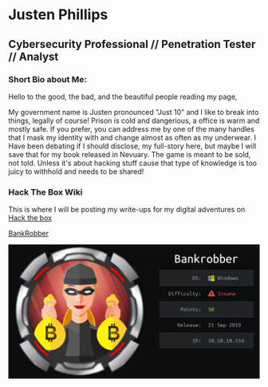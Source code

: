 # Justen Phillips
## Cybersecurity Professional // Penetration Tester // Analyst
### Short Bio about Me:
Hello to the good, the bad, and the beautiful people reading my page,

My government name is Justen pronounced "Just 10" and I like to break into things, legally of course! Prison is cold and dangerious, a office is warm and mostly safe. If you prefer, you can address me by one of the many handles that I mask my identity with and change almost as often as my underwear. I Have been debating if I should disclose, my full-story here, but maybe I will save that for my book released in Nevuary. The game is meant to be sold, not told. Unless it's about hacking stuff cause that type of knowledge is too juicy to withhold and needs to be shared!


### Hack The Box Wiki
This is where I will be posting my write-ups for my digital adventures on [Hack the box](https://hackthebox.eu)

[BankRobber](bankrobber.md)

![bankrobber.md](0_LJx7T2nwjYpeVHXe.jpeg)

